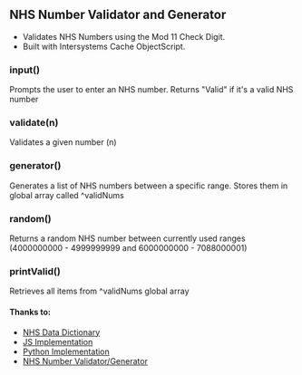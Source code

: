 ## NHS Number Validator and Generator

* Validates NHS Numbers using the Mod 11 Check Digit.
* Built with Intersystems Cache ObjectScript. 

### input()
Prompts the user to enter an NHS number. Returns "Valid" if it's a valid NHS number

### validate(n)
Validates a given number (n) 

### generator()
Generates a list of NHS numbers between a specific range. Stores them in global array called ^validNums

### random()
Returns a random NHS number between currently used ranges (4000000000 - 4999999999 and 6000000000 - 7088000001)

### printValid()
Retrieves all items from ^validNums global array

#### Thanks to:
* [NHS Data Dictionary](https://www.datadictionary.nhs.uk/version2/data_dictionary/data_field_notes/n/nhs_number_de.asp)
* [JS Implementation](https://github.com/spikeheap/nhs-number-validator)
* [Python Implementation](https://github.com/Iain-S/nhs_number_generator/blob/master/generate_nhs_numbers.py)
* [NHS Number Validator/Generator](http://danielbayley.uk/nhs-number/)